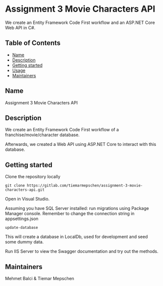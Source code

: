 # Assignment 3 Movie Characters API

We create an Entity Framework Code First workflow and an ASP.NET Core Web API in C#.

## Table of Contents

- [Name](#name)
- [Description](#description)
- [Getting started](#getting-started)
- [Usage](#usage)
- [Maintainers](#maintainers)

## Name
Assignment 3 Movie Characters API

## Description
We create an Entity Framework Code First workflow of a franchise/movie/character database.

Afterwards, we created a Web API using ASP.NET Core to interact with this database.

## Getting started
Clone the repository locally
```
git clone https://gitlab.com/tiemarmepschen/assignment-3-movie-characters-api.git
```
Open in Visual Studio.

Assuming you have SQL Server installed: run migrations using Package Manager console. Remember to change the connection string in appsettings.json
```
update-database
```
This will create a database in LocalDb, used for development and seed some dummy data.

Run IIS Server to view the Swagger documentation and try out the methods.

## Maintainers
Mehmet Balci & Tiemar Mepschen
